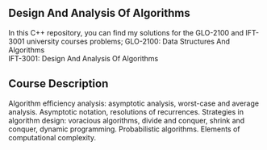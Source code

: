 ## Design And Analysis Of Algorithms
In this C++ repository, you can find my solutions for the GLO-2100 and IFT-3001 university courses problems;
GLO-2100: Data Structures And Algorithms<br />
IFT-3001: Design And Analysis Of Algorithms<br />

## Course Description

Algorithm efficiency analysis: asymptotic analysis, worst-case and average analysis. Asymptotic notation, resolutions of recurrences. Strategies in algorithm design: voracious algorithms, divide and conquer, shrink and conquer, dynamic programming. Probabilistic algorithms. Elements of computational complexity.


